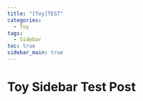 ```yaml
---
title: "[Toy]TEST"
categories:
  - Toy
tags:
  - Sidebar
toc: true
sidebar_main: true
---
```


# Toy Sidebar Test Post
